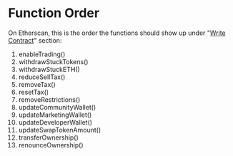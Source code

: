 # Function Order

On Etherscan, this is the order the functions should show up under "[Write Contract](https://info.etherscan.com/how-to-use-read-or-write-contract-features-on-etherscan/)" section:

1) enableTrading()
2) withdrawStuckTokens()
3) withdrawStuckETH()
4) reduceSellTax()
5) removeTax()
6) resetTax()
7) removeRestrictions()
8) updateCommunityWallet()
9) updateMarketingWallet()
10) updateDeveloperWallet()
11) updateSwapTokenAmount()
12) transferOwnership()
13) renounceOwnership()